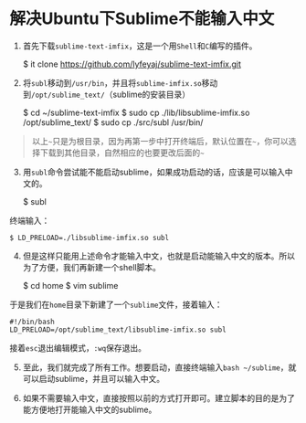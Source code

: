 # 解决Ubuntu下Sublime不能输入中文

1. 首先下载`sublime-text-imfix`，这是一个用`Shell`和`C`编写的插件。

	$ it clone https://github.com/lyfeyaj/sublime-text-imfix.git

2. 将`subl`移动到`/usr/bin`，并且将`sublime-imfix.so`移动到`/opt/sublime_text/`（sublime的安装目录）

	$ cd ~/sublime-text-imfix
	$ sudo cp ./lib/libsublime-imfix.so /opt/sublime_text/
	$ sudo cp ./src/subl /usr/bin/

> 以上`~`只是为根目录，因为再第一步中打开终端后，默认位置在`~`，你可以选择下载到其他目录，自然相应的也要更改后面的`~`

3. 用`subl`命令尝试能不能启动sublime，如果成功启动的话，应该是可以输入中文的。

	$ subl

终端输入：

	$ LD_PRELOAD=./libsublime-imfix.so subl

4. 但是这样只能用上述命令才能输入中文，也就是启动能输入中文的版本。所以为了方便，我们再新建一个shell脚本。

	$ cd home
	$ vim sublime

于是我们在`home`目录下新建了一个`sublime`文件，接着输入：

	#!/bin/bash
	LD_PRELOAD=/opt/sublime_text/libsublime-imfix.so subl

接着`esc`退出编辑模式，`:wq`保存退出。

5. 至此，我们就完成了所有工作。想要启动，直接终端输入`bash ~/sublime`，就可以启动sublime，并且可以输入中文。

6. 如果不需要输入中文，直接按照以前的方式打开即可。建立脚本的目的是为了能方便地打开能输入中文的sublime。